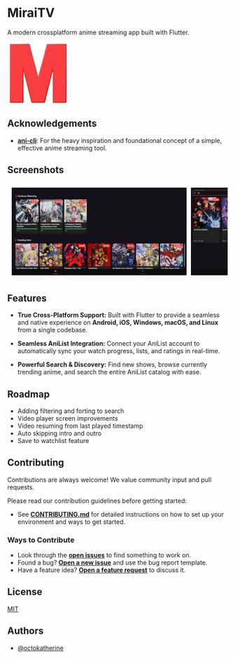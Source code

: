 
# MiraiTV

A modern crossplatform anime streaming app built with Flutter.

![Logo](assets/logo.png)

##  Acknowledgements


* **[ani-cli](https://github.com/pystardust/ani-cli)**: For the heavy inspiration and foundational concept of a simple, effective anime streaming tool.

## Screenshots

<div style="display: flex; overflow-x: auto; gap: 10px; padding: 10px;">
  <img src="screenshots/home.png" alt="Home Screenshot" width="400">
  <img src="screenshots/search.png" alt="Search Screenshot" width="400">
  <img src="screenshots/anime.png" alt="Anime Screenshot" width="400">
  <img src="screenshots/episodes.png" alt="Episodes Screenshot" width="400">
</div>

##  Features

*  **True Cross-Platform Support:** Built with Flutter to provide a seamless and native experience on **Android, iOS, Windows, macOS, and Linux** from a single codebase.

*  **Seamless AniList Integration:** Connect your AniList account to automatically sync your watch progress, lists, and ratings in real-time.

* **Powerful Search & Discovery:** Find new shows, browse currently trending anime, and search the entire AniList catalog with ease.
## Roadmap

- Adding filtering and forting to search
- Video player screen improvements
- Video resuming from last played timestamp
- Auto skipping intro and outro
- Save to watchlist feature

##  Contributing

Contributions are always welcome! We value community input and pull requests.

Please read our contribution guidelines before getting started:

* See **[CONTRIBUTING.md](CONTRIBUTING.md)** for detailed instructions on how to set up your environment and ways to get started.

### Ways to Contribute

* Look through the [**open issues**](https://github.com/Saadiq8149/MiraiTV/issues) to find something to work on.
* Found a bug? [**Open a new issue**](https://github.com/Saadiq8149/MiraiTV/issues/new/choose) and use the bug report template.
* Have a feature idea? [**Open a feature request**](https://github.com/Saadiq8149/MiraiTV/issues/new/choose) to discuss it.
## License

[MIT](https://choosealicense.com/licenses/mit/)


## Authors

- [@octokatherine](https://www.github.com/Saadiq8149)

